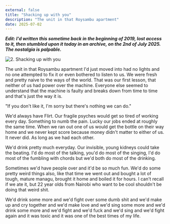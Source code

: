 ```yaml
---
external: false
title: "Shacking up with you"
description: "The unit in that Roysambu apartment"
date: 2025-07-02
---
```


***Edit: I'd written this sometime back in the beginning of 2019, lost access to it, then stumbled upon it today in an archive, on the 2nd of July 2025. The nostalgia is palpable.***

![2. Shacking up with you](https://web.archive.org/web/20200529052552im_/http://mosigisi.com/content/images/2020/05/photo_2020-05-16_00-38-11.jpg)

The unit in that Roysambu apartment I'd just moved into had no lights and no one attempted to fix it or even bothered to listen to us. We were fresh and pretty naive to the ways of the world. That was our first lesson, that neither of us had power over the machine. Everyone else seemed to understand that the machine is faulty and breaks down from time to time and that's just the way it is.

"If you don't like it, I'm sorry but there's nothing we can do."

We'd always have Flirt. Our fragile psyches would get so tired of working every day. Something to numb the pain. Lucky our jobs ended at roughly the same time. When we ran out one of us would get the bottle on their way home and we never kept score because money didn't matter to either of us. It never did. As long as we had each other.

We'd drink pretty much everyday. Our invisible, young kidneys could take the beating. I'd do most of the talking, you'd do most of the singing, I'd do most of the fumbling with chords but we'd both do most of the drinking.

Sometimes we'd have people over and it'd be so much fun. We'd do some pretty weird things also, like that time we went out and bought a lot of tough, mature managu, brought it home and boiled it for hours. I can't recall if we ate it, but 22 year olds from Nairobi who want to be cool shouldn't be doing that weird shit.

We'd drink some more and we'd fight over some dumb shit and we'd make up and cry together and we'd make love and we'd sing some more and we'd drink some more and we'd fight and we'd fuck and we'd sing and we'd fight again and it was toxic and it was one of the best times of my life.